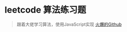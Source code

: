 # leetcode 算法练习题

> 跟着大佬学习算法，使用JavaScript实现
[火爆的Github](https://github.com/azl397985856/leetcode?utm_source=gold_browser_extension)
